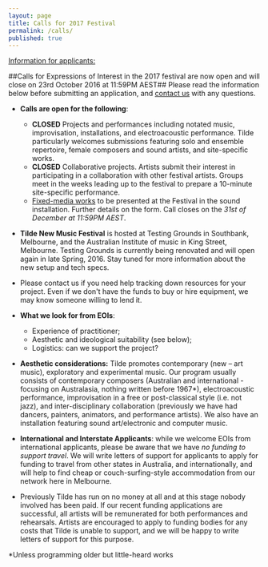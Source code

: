 ```yaml
---
layout: page
title: Calls for 2017 Festival
permalink: /calls/
published: true
---
```

<span style="text-decoration: underline;">Information for applicants:</span>


##Calls for Expressions of Interest in the 2017 festival are now open and will close on 23rd October 2016 at 11:59PM AEST##
Please read the information below before submitting an application, and [contact us](http://www.tilde.net.au/contact/) with any questions.

*   **Calls are open for the following**:
    *   **CLOSED** Projects and performances including notated music, improvisation, installations, and electroacoustic performance. Tilde particularly welcomes submissions featuring solo and ensemble repertoire, female composers and sound artists, and site-specific works.
    *   **CLOSED** Collaborative projects. Artists submit their interest in participating in a collaboration with other festival artists. Groups meet in the weeks leading up to the festival to prepare a 10-minute site-specific performance.
    *   [Fixed-media works](/fixed-media) to be presented at the Festival in the sound installation. Further details on the form. Call closes on the _31st of December at 11:59PM AEST_.

*   **Tilde New Music Festival** is hosted at Testing Grounds in Southbank, Melbourne, and the Australian Institute of music in King Street, Melbourne. Testing Grounds is currently being renovated and will open again in late Spring, 2016. Stay tuned for more information about the new setup and tech specs.
*   Please contact us if you need help tracking down resources for your project. Even if we don't have the funds to buy or hire equipment, we may know someone willing to lend it.
*   **What we look for from EOIs**:
    *   Experience of practitioner;
    *   Aesthetic and ideological suitability (see below);
    *   Logistics: can we support the project?
*   **Aesthetic considerations:** Tilde promotes contemporary (new – art music), exploratory and experimental music. Our program usually consists of contemporary composers (Australian and international - focusing on Australasia, nothing written before 1967*), electroacoustic performance, improvisation in a free or post-classical style (i.e. not jazz), and inter-disciplinary collaboration (previously we have had dancers, painters, animators, and performance artists). We also have an installation featuring sound art/electronic and computer music.
*   **International and Interstate Applicants**: while we welcome EOIs from international applicants, please be aware that we have _no funding to support travel_. We will write letters of support for applicants to apply for funding to travel from other states in Australia, and internationally, and will help to find cheap or couch-surfing-style accommodation from our network here in Melbourne.
*   Previously Tilde has run on no money at all and at this stage nobody involved has been paid. If our recent funding applications are successful, all artists will be remunerated for both performances and rehearsals. Artists are encouraged to apply to funding bodies for any costs that Tilde is unable to support, and we will be happy to write letters of support for this purpose.



*Unless programming older but little-heard works
